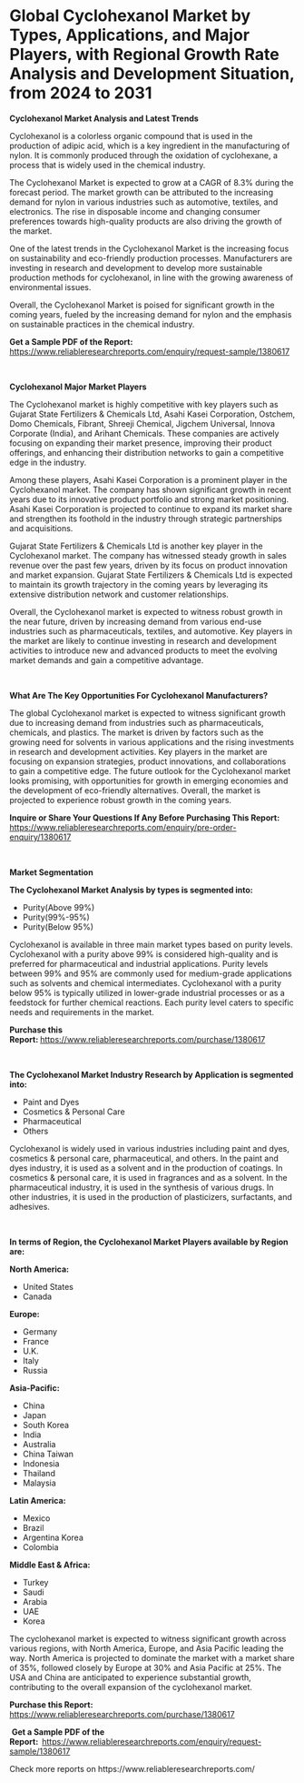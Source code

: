 <p><h1>Global Cyclohexanol Market by Types, Applications, and Major Players, with Regional Growth Rate Analysis and Development Situation, from 2024 to 2031</h1></p><p><strong>Cyclohexanol Market Analysis and Latest Trends</strong></p>
<p><p>Cyclohexanol is a colorless organic compound that is used in the production of adipic acid, which is a key ingredient in the manufacturing of nylon. It is commonly produced through the oxidation of cyclohexane, a process that is widely used in the chemical industry.</p><p>The Cyclohexanol Market is expected to grow at a CAGR of 8.3% during the forecast period. The market growth can be attributed to the increasing demand for nylon in various industries such as automotive, textiles, and electronics. The rise in disposable income and changing consumer preferences towards high-quality products are also driving the growth of the market.</p><p>One of the latest trends in the Cyclohexanol Market is the increasing focus on sustainability and eco-friendly production processes. Manufacturers are investing in research and development to develop more sustainable production methods for cyclohexanol, in line with the growing awareness of environmental issues.</p><p>Overall, the Cyclohexanol Market is poised for significant growth in the coming years, fueled by the increasing demand for nylon and the emphasis on sustainable practices in the chemical industry.</p></p>
<p><strong>Get a Sample PDF of the Report:&nbsp;</strong> <a href="https://www.reliableresearchreports.com/enquiry/request-sample/1380617">https://www.reliableresearchreports.com/enquiry/request-sample/1380617</a></p>
<p>&nbsp;</p>
<p><strong>Cyclohexanol Major Market Players</strong></p>
<p><p>The Cyclohexanol market is highly competitive with key players such as Gujarat State Fertilizers & Chemicals Ltd, Asahi Kasei Corporation, Ostchem, Domo Chemicals, Fibrant, Shreeji Chemical, Jigchem Universal, Innova Corporate (India), and Arihant Chemicals. These companies are actively focusing on expanding their market presence, improving their product offerings, and enhancing their distribution networks to gain a competitive edge in the industry.</p><p>Among these players, Asahi Kasei Corporation is a prominent player in the Cyclohexanol market. The company has shown significant growth in recent years due to its innovative product portfolio and strong market positioning. Asahi Kasei Corporation is projected to continue to expand its market share and strengthen its foothold in the industry through strategic partnerships and acquisitions.</p><p>Gujarat State Fertilizers & Chemicals Ltd is another key player in the Cyclohexanol market. The company has witnessed steady growth in sales revenue over the past few years, driven by its focus on product innovation and market expansion. Gujarat State Fertilizers & Chemicals Ltd is expected to maintain its growth trajectory in the coming years by leveraging its extensive distribution network and customer relationships.</p><p>Overall, the Cyclohexanol market is expected to witness robust growth in the near future, driven by increasing demand from various end-use industries such as pharmaceuticals, textiles, and automotive. Key players in the market are likely to continue investing in research and development activities to introduce new and advanced products to meet the evolving market demands and gain a competitive advantage.</p></p>
<p>&nbsp;</p>
<p><strong>What Are The Key Opportunities For Cyclohexanol Manufacturers?</strong></p>
<p><p>The global Cyclohexanol market is expected to witness significant growth due to increasing demand from industries such as pharmaceuticals, chemicals, and plastics. The market is driven by factors such as the growing need for solvents in various applications and the rising investments in research and development activities. Key players in the market are focusing on expansion strategies, product innovations, and collaborations to gain a competitive edge. The future outlook for the Cyclohexanol market looks promising, with opportunities for growth in emerging economies and the development of eco-friendly alternatives. Overall, the market is projected to experience robust growth in the coming years.</p></p>
<p><strong>Inquire or Share Your Questions If Any Before Purchasing This Report:</strong> <a href="https://www.reliableresearchreports.com/enquiry/pre-order-enquiry/1380617">https://www.reliableresearchreports.com/enquiry/pre-order-enquiry/1380617</a></p>
<p>&nbsp;</p>
<p><strong>Market Segmentation</strong></p>
<p><strong>The Cyclohexanol Market Analysis by types is segmented into:</strong></p>
<p><ul><li>Purity(Above 99%)</li><li>Purity(99%-95%)</li><li>Purity(Below 95%)</li></ul></p>
<p><p>Cyclohexanol is available in three main market types based on purity levels. Cyclohexanol with a purity above 99% is considered high-quality and is preferred for pharmaceutical and industrial applications. Purity levels between 99% and 95% are commonly used for medium-grade applications such as solvents and chemical intermediates. Cyclohexanol with a purity below 95% is typically utilized in lower-grade industrial processes or as a feedstock for further chemical reactions. Each purity level caters to specific needs and requirements in the market.</p></p>
<p><strong>Purchase this Report:&nbsp;</strong><a href="https://www.reliableresearchreports.com/purchase/1380617">https://www.reliableresearchreports.com/purchase/1380617</a></p>
<p>&nbsp;</p>
<p><strong>The Cyclohexanol Market Industry Research by Application is segmented into:</strong></p>
<p><ul><li>Paint and Dyes</li><li>Cosmetics & Personal Care</li><li>Pharmaceutical</li><li>Others</li></ul></p>
<p><p>Cyclohexanol is widely used in various industries including paint and dyes, cosmetics & personal care, pharmaceutical, and others. In the paint and dyes industry, it is used as a solvent and in the production of coatings. In cosmetics & personal care, it is used in fragrances and as a solvent. In the pharmaceutical industry, it is used in the synthesis of various drugs. In other industries, it is used in the production of plasticizers, surfactants, and adhesives.</p></p>
<p>&nbsp;</p>
<p><strong>In terms of Region, the Cyclohexanol Market Players available by Region are:</strong></p>
<p>
    <p> <strong> North America: </strong>
        <ul>
            <li>United States</li>
            <li>Canada</li>
        </ul>
        </p> 
    <p> <strong> Europe: </strong>
        <ul>
            <li>Germany</li>
            <li>France</li>
            <li>U.K.</li>
            <li>Italy</li>
            <li>Russia</li>
        </ul>
        </p> 
    <p> <strong> Asia-Pacific: </strong>
        <ul>
            <li>China</li>
            <li>Japan</li>
            <li>South Korea</li>
            <li>India</li>
            <li>Australia</li>
            <li>China Taiwan</li>
            <li>Indonesia</li>
            <li>Thailand</li>
            <li>Malaysia</li>
        </ul>
        </p> 
    <p> <strong> Latin America: </strong>
        <ul>
            <li>Mexico</li>
            <li>Brazil</li>
            <li>Argentina Korea</li>
            <li>Colombia</li>
        </ul>
        </p> 
    <p> <strong> Middle East & Africa: </strong>
        <ul>
            <li>Turkey</li>
            <li>Saudi</li>
            <li>Arabia</li>
            <li>UAE</li>
            <li>Korea</li>
        </ul>
    </p>
    </p>
<p><p>The cyclohexanol market is expected to witness significant growth across various regions, with North America, Europe, and Asia Pacific leading the way. North America is projected to dominate the market with a market share of 35%, followed closely by Europe at 30% and Asia Pacific at 25%. The USA and China are anticipated to experience substantial growth, contributing to the overall expansion of the cyclohexanol market.</p></p>
<p><strong>Purchase this Report: </strong><a href="https://www.reliableresearchreports.com/purchase/1380617">https://www.reliableresearchreports.com/purchase/1380617</a></p>
<p>&nbsp;<strong>Get a Sample PDF of the Report:&nbsp;&nbsp;</strong><a href="https://www.reliableresearchreports.com/enquiry/request-sample/1380617">https://www.reliableresearchreports.com/enquiry/request-sample/1380617</a></p>
<p><strong></strong></p>
<p>Check more reports on https://www.reliableresearchreports.com/</p>